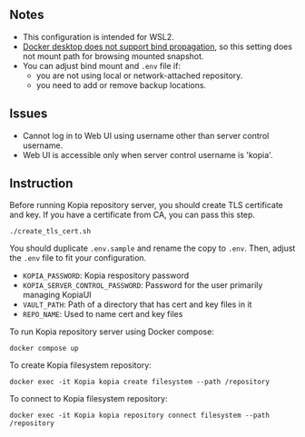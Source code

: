 ## Notes
- This configuration is intended for WSL2.
- [Docker desktop does not support bind propagation](https://docs.docker.com/storage/bind-mounts/#configure-bind-propagation), so this setting does not mount path for browsing mounted snapshot.
- You can adjust bind mount and `.env` file if:
  - you are not using local or network-attached repository.
  - you need to add or remove backup locations.

## Issues
- Cannot log in to Web UI using username other than server control username.
- Web UI is accessible only when server control username is 'kopia'.

## Instruction
Before running Kopia repository server, you should create TLS certificate and key. If you have a certificate from CA, you can pass this step.
```
./create_tls_cert.sh
```

You should duplicate `.env.sample` and rename the copy to `.env`. Then, adjust the `.env` file to fit your configuration.
- `KOPIA_PASSWORD`: Kopia respository password
- `KOPIA_SERVER_CONTROL_PASSWORD`: Password for the user primarily managing KopiaUI
- `VAULT_PATH`: Path of a directory that has cert and key files in it
- `REPO_NAME`: Used to name cert and key files

To run Kopia repository server using Docker compose:
```
docker compose up
```

To create Kopia filesystem repository:
```
docker exec -it Kopia kopia create filesystem --path /repository
```

To connect to Kopia filesystem repository:
```
docker exec -it Kopia kopia repository connect filesystem --path /repository
```